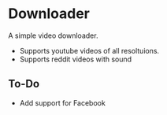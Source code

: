 # Downloader
A simple video downloader.
- Supports youtube videos of all resoltuions.
- Supports reddit videos with sound
## To-Do
- Add support for Facebook